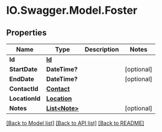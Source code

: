 # IO.Swagger.Model.Foster
## Properties

Name | Type | Description | Notes
------------ | ------------- | ------------- | -------------
**Id** | [**Id**](Id.md) |  | 
**StartDate** | **DateTime?** |  | [optional] 
**EndDate** | **DateTime?** |  | [optional] 
**ContactId** | [**Contact**](Contact.md) |  | 
**LocationId** | [**Location**](Location.md) |  | 
**Notes** | [**List&lt;Note&gt;**](Note.md) |  | [optional] 

[[Back to Model list]](../README.md#documentation-for-models) [[Back to API list]](../README.md#documentation-for-api-endpoints) [[Back to README]](../README.md)

